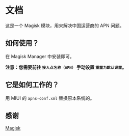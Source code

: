 # 文档
这是一个 Magisk 模块，用来解决中国运营商的 APN 问题。
## 如何使用？
在 Magisk Manager 中安装即可。

**注意：您需要前往 `接入点名称（APN）` 手动设置 `重置为默认设置`。**
## 它是如何工作的？
用 MIUI 的 `apns-conf.xml` 替换原本系统的。
## 感谢
[Magisk](https://github.com/topjohnwu/Magisk)
